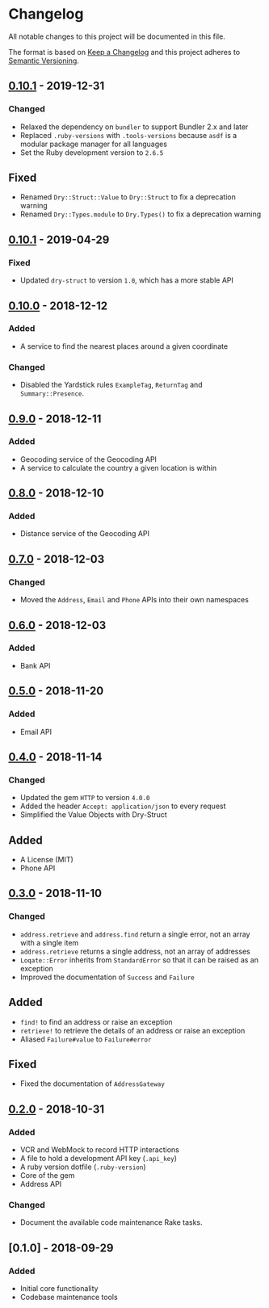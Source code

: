# Changelog
All notable changes to this project will be documented in this file.

The format is based on [Keep a Changelog](http://keepachangelog.com/en/1.0.0/)
and this project adheres to [Semantic Versioning](http://semver.org/spec/v2.0.0.html).

## [0.10.1] - 2019-12-31
### Changed
- Relaxed the dependency on `bundler` to support Bundler 2.x and later
- Replaced `.ruby-versions` with `.tools-versions` because `asdf` is a modular package manager for all languages
- Set the Ruby development version to `2.6.5`

## Fixed
- Renamed `Dry::Struct::Value` to `Dry::Struct` to fix a deprecation warning
- Renamed `Dry::Types.module` to `Dry.Types()` to fix a deprecation warning

## [0.10.1] - 2019-04-29
### Fixed
- Updated `dry-struct` to version `1.0`, which has a more stable API

## [0.10.0] - 2018-12-12
### Added
- A service to find the nearest places around a given coordinate

### Changed
- Disabled the Yardstick rules `ExampleTag`, `ReturnTag` and `Summary::Presence`.

## [0.9.0] - 2018-12-11
### Added
- Geocoding service of the Geocoding API
- A service to calculate the country a given location is within

## [0.8.0] - 2018-12-10
### Added
- Distance service of the Geocoding API

## [0.7.0] - 2018-12-03
### Changed
- Moved the `Address`, `Email` and `Phone` APIs into their own namespaces

## [0.6.0] - 2018-12-03
### Added
- Bank API

## [0.5.0] - 2018-11-20
### Added
- Email API

## [0.4.0] - 2018-11-14
### Changed
- Updated the gem `HTTP` to version `4.0.0`
- Added the header `Accept: application/json` to every request
- Simplified the Value Objects with Dry-Struct

## Added
- A License (MIT)
- Phone API

## [0.3.0] - 2018-11-10
### Changed
- `address.retrieve` and `address.find` return a single error, not an array with a single item
- `address.retrieve` returns a single address, not an array of addresses
- `Loqate::Error` inherits from `StandardError` so that it can be raised as an exception
- Improved the documentation of `Success` and `Failure`

## Added
- `find!` to find an address or raise an exception
- `retrieve!` to retrieve the details of an address or raise an exception
- Aliased `Failure#value` to `Failure#error`

## Fixed
- Fixed the documentation of `AddressGateway`

## [0.2.0] - 2018-10-31
### Added
- VCR and WebMock to record HTTP interactions
- A file to hold a development API key (`.api_key`)
- A ruby version dotfile (`.ruby-version`)
- Core of the gem
- Address API

### Changed
- Document the available code maintenance Rake tasks.

## [0.1.0] - 2018-09-29
### Added
- Initial core functionality
- Codebase maintenance tools

[0.10.1]: https://github.com/wilsonsilva/loqate/compare/v0.10.0...v0.10.1
[0.10.0]: https://github.com/wilsonsilva/loqate/compare/v0.9.0...v0.10.0
[0.9.0]: https://github.com/wilsonsilva/loqate/compare/v0.8.0...v0.9.0
[0.8.0]: https://github.com/wilsonsilva/loqate/compare/v0.7.0...v0.8.0
[0.7.0]: https://github.com/wilsonsilva/loqate/compare/v0.6.0...v0.7.0
[0.6.0]: https://github.com/wilsonsilva/loqate/compare/v0.5.0...v0.6.0
[0.5.0]: https://github.com/wilsonsilva/loqate/compare/v0.4.0...v0.5.0
[0.4.0]: https://github.com/wilsonsilva/loqate/compare/v0.3.0...v0.4.0
[0.3.0]: https://github.com/wilsonsilva/loqate/compare/v0.2.0...v0.3.0
[0.2.0]: https://github.com/wilsonsilva/loqate/compare/v0.1.0...v0.2.0

